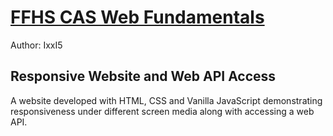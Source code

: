 # [FFHS CAS Web Fundamentals](https://www.ffhs.ch/en/degree-programmes/continuing-education/cas-web-fundamentals)

Author: IxxI5

## Responsive Website and Web API Access

A website developed with HTML, CSS and Vanilla JavaScript demonstrating responsiveness under different screen media along with accessing a web API.
